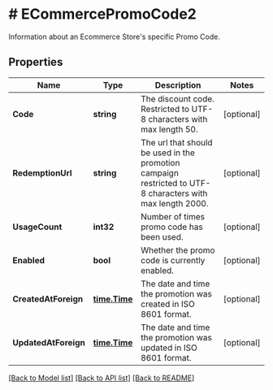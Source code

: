 # # ECommercePromoCode2
Information about an Ecommerce Store&#39;s specific Promo Code.

## Properties 


Name | Type | Description | Notes
------------ | ------------- | ------------- | -------------
**Code**| **string** | The discount code. Restricted to UTF-8 characters with max length 50.  | [optional]
**RedemptionUrl**| **string** | The url that should be used in the promotion campaign restricted to UTF-8 characters with max length 2000.  | [optional]
**UsageCount**| **int32** | Number of times promo code has been used.  | [optional]
**Enabled**| **bool** | Whether the promo code is currently enabled.  | [optional]
**CreatedAtForeign**| [**time.Time**](time.Time.md) | The date and time the promotion was created in ISO 8601 format.  | [optional]
**UpdatedAtForeign**| [**time.Time**](time.Time.md) | The date and time the promotion was updated in ISO 8601 format.  | [optional]


[[Back to Model list]](../../README.md#models) [[Back to API list]](../../README.md#endpoints) [[Back to README]](../../README.md)

